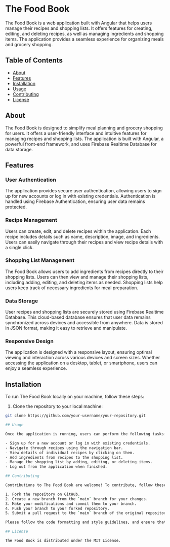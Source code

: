 # The Food Book

The Food Book is a web application built with Angular that helps users manage their recipes and shopping lists. It offers features for creating, editing, and deleting recipes, as well as managing ingredients and shopping items. The application provides a seamless experience for organizing meals and grocery shopping.

## Table of Contents

- [About](#about)
- [Features](#features)
- [Installation](#installation)
- [Usage](#usage)
- [Contributing](#contributing)
- [License](#license)

## About

The Food Book is designed to simplify meal planning and grocery shopping for users. It offers a user-friendly interface and intuitive features for managing recipes and shopping lists. The application is built with Angular, a powerful front-end framework, and uses Firebase Realtime Database for data storage.

## Features

### User Authentication

The application provides secure user authentication, allowing users to sign up for new accounts or log in with existing credentials. Authentication is handled using Firebase Authentication, ensuring user data remains protected.

### Recipe Management

Users can create, edit, and delete recipes within the application. Each recipe includes details such as name, description, image, and ingredients. Users can easily navigate through their recipes and view recipe details with a single click.

### Shopping List Management

The Food Book allows users to add ingredients from recipes directly to their shopping lists. Users can then view and manage their shopping lists, including adding, editing, and deleting items as needed. Shopping lists help users keep track of necessary ingredients for meal preparation.

### Data Storage

User recipes and shopping lists are securely stored using Firebase Realtime Database. This cloud-based database ensures that user data remains synchronized across devices and accessible from anywhere. Data is stored in JSON format, making it easy to retrieve and manipulate.

### Responsive Design

The application is designed with a responsive layout, ensuring optimal viewing and interaction across various devices and screen sizes. Whether accessing the application on a desktop, tablet, or smartphone, users can enjoy a seamless experience.

## Installation

To run The Food Book locally on your machine, follow these steps:

1. Clone the repository to your local machine:

```bash
git clone https://github.com/your-username/your-repository.git

## Usage

Once the application is running, users can perform the following tasks:

- Sign up for a new account or log in with existing credentials.
- Navigate through recipes using the navigation bar.
- View details of individual recipes by clicking on them.
- Add ingredients from recipes to the shopping list.
- Manage the shopping list by adding, editing, or deleting items.
- Log out from the application when finished.

## Contributing

Contributions to The Food Book are welcome! To contribute, follow these steps:

1. Fork the repository on GitHub.
2. Create a new branch from the `main` branch for your changes.
3. Make your modifications and commit them to your branch.
4. Push your branch to your forked repository.
5. Submit a pull request to the `main` branch of the original repository.

Please follow the code formatting and style guidelines, and ensure that your changes are well-documented.

## License

The Food Book is distributed under the MIT License.
